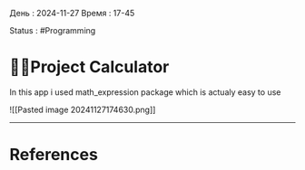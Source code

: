 День : 2024-11-27 
Время : 17-45

Status : #Programming  


# 👨‍💻Project Calculator

In this app i used math_expression package which is actualy easy to use

![[Pasted image 20241127174630.png]]

---
# References

